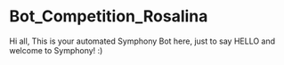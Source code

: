 # Bot_Competition_Rosalina
Hi all,
This is your automated Symphony Bot here, just to say HELLO and welcome to Symphony! :)
